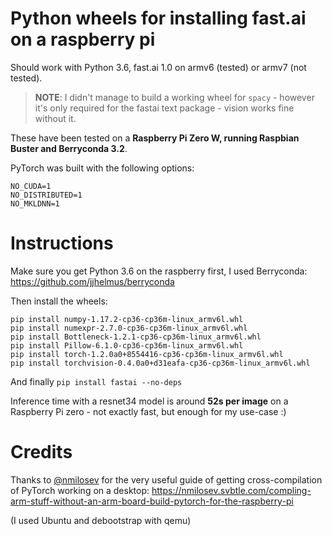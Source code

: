 # Python wheels for installing fast.ai on a raspberry pi

Should work with Python 3.6, fast.ai 1.0 on armv6 (tested) or armv7 (not tested).

> **NOTE**: I didn't manage to build a working wheel for `spacy` - however it's only required for the fastai text package - vision works fine without it.

These have been tested on a **Raspberry Pi Zero W, running Raspbian Buster and Berryconda 3.2**.

PyTorch was built with the following options:
```
NO_CUDA=1
NO_DISTRIBUTED=1
NO_MKLDNN=1 
```

# Instructions
Make sure you get Python 3.6 on the raspberry first, I used Berryconda: https://github.com/jjhelmus/berryconda

Then install the wheels:
```
pip install numpy-1.17.2-cp36-cp36m-linux_armv6l.whl
pip install numexpr-2.7.0-cp36-cp36m-linux_armv6l.whl
pip install Bottleneck-1.2.1-cp36-cp36m-linux_armv6l.whl
pip install Pillow-6.1.0-cp36-cp36m-linux_armv6l.whl
pip install torch-1.2.0a0+8554416-cp36-cp36m-linux_armv6l.whl
pip install torchvision-0.4.0a0+d31eafa-cp36-cp36m-linux_armv6l.whl
```

And finally
`pip install fastai --no-deps`

Inference time with a resnet34 model is around **52s per image** on a Raspberry Pi zero - not exactly fast, but enough for my use-case :)

# Credits
Thanks to [@nmilosev](https://github.com/nmilosev) for the very useful guide of getting cross-compilation of PyTorch working on a desktop:
https://nmilosev.svbtle.com/compling-arm-stuff-without-an-arm-board-build-pytorch-for-the-raspberry-pi

(I used Ubuntu and debootstrap with qemu)
